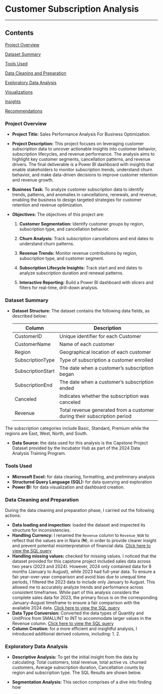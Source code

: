 # Customer Subscription Analysis
---

## Contents

[Project Overview](#project-overview)

[Dataset Summary](#dataset-summary)

[Tools Used](#tools-used)

[Data Cleaning and Preparation](#data-cleaning-and-preparation)

[Exploratory Data Analysis](#exploratory-data-analysis)

[Visualizations](#visualizations)

[Insights](#insights)

[Recommendations](#recommendations)

### Project Overview 

- **Project Title:** Sales Performance Analysis For Business Optimization.

- **Project Description:** This project focuses on leveraging customer subscription data to uncover actionable insights into customer behavior, subscription lifecycles, and revenue performance. The analysis aims to highlight key customer segments, cancellation patterns, and revenue drivers. The final deliverable is a Power BI dashboard with insights that enable stakeholders to monitor subscription trends, understand churn behavior, and make data-driven decisions to improve customer retention and revenue growth.

- **Business Task:** To analyze customer subscription data to identify trends, patterns, and anomalies in cancellations, renewals, and revenue, enabling the business to design targeted strategies for customer retention and revenue optimization.

- **Objectives:** The objectives of this project are:
  1. **Customer Segmentation:** Identify customer groups by region, subscription type, and cancellation behavior.

  2. **Churn Analysis:** Track subscription cancellations and end dates to understand churn patterns.

  3. **Revenue Trends:** Monitor revenue contributions by region, subscription type, and customer segment.

  4. **Subscription Lifecycle Insights:** Track start and end dates to analyze subscription duration and renewal patterns.

  5. **Interactive Reporting:** Build a Power BI dashboard with slicers and filters for real-time, drill-down analysis.
	
	
 ### Dataset Summary

- **Dataset Structure:** The dataset contains the following data fields, as described below:

	| Column               | Description                                                              |
	|----------------------|--------------------------------------------------------------------------| 
	| CustomerID           | Unique identifier for each Customer                                      |
	| CustomerName         | Name of each customer                                                    |
	| Region               | Geographical location of each customer                                   | 
	| SubscriptionType     | Type of subscription a customer enrolled                                 |
	| SubscriptionStart    | The date when a customer’s subscription began                            |
 	| SubscriptionEnd      | The date when a customer’s subscription ended                            |
	| Canceled             | Indicates whether the subscription was canceled                          |
  	| Revenue              | Total revenue generated from a customer during their subscription period |

The subscription categories include Basic, Standard, Premium while the regions are East, West, North, and South.

- **Data Source:** the data used for this analysis is the Capstone Project Dataset provided by the Incubator Hub as part of the 2024 Data Analysis Training Program.

### Tools Used

- **Microsoft Excel:** for data cleaning, formatting, and preliminary analysis
- **Structured Query Language (SQL):** for data querying and exploration
- **Power BI:** for data visualization and dashboard creation.

### Data Cleaning and Preparation
During the data cleaning and preparation phase, I carried out the following actions:
- **Data loading and inspection:** loaded the dataset and inspected its structure for inconsistencies.
- **Handling Currency:** I renamed the `Revenue` column to `Revenue_NGN` to reflect that the values are in Naira (₦), in order to provide clearer insight and prevent potential misinterpretation of financial data. [Click here to view the SQL query](https://github.com/Winner360/My_first_project/blob/main/Analysis1.sql#L3-L5)
- **Handling missing values:** checked for missing values. I noticed that the dataset provided for this capstone project included sales data across two years (2023 and 2024). However, 2024 only contained data for 8 months (January to August), while 2023 had full-year data. To ensure a fair year-over-year comparison and avoid bias due to unequal time periods, I filtered the 2023 data to include only January to August. This allowed me to accurately analyze trends and performance across consistent timeframes. While part of this analysis considers the complete sales data for 2023, the primary focus is on the corresponding January–August timeframe to ensure a fair comparison with the available 2024 data. [Click here to view the SQL query](https://github.com/Winner360/My_first_project/blob/main/Analysis1.sql#L7-L12)
- **Data Type Conversion:** Converted the data types of Quantity and UnitPrice from SMALLINT to INT to accommodate larger values in the Revenue column. [Click here to view the SQL query](https://github.com/Winner360/My_first_project/blob/main/Analysis1.sql#L16-L21)
- **Column Creation:** for a more efficient and insightful analysis, I introduced additional derived columns, including:
  1.
  2.

### Exploratory Data Analysis
- **Descriptive Analysis:** To get the initial insight from the data by calculating: Total customers, total revenue, total active vs. churned customers, Average subscription duration,
Cancellation counts by region and subscription type. The SQL Results are shown below.

- **Segmentation Analysis:** This section comprises of a dive into finding how 
